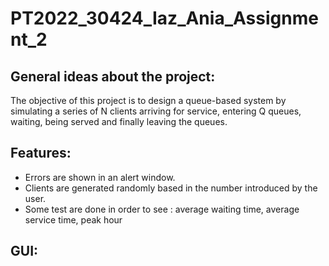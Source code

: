 # PT2022_30424_Iaz_Ania_Assignment_2
## General ideas about the project:
The objective of this project is to design a queue-based system by simulating a series of N clients arriving for service, entering Q queues, waiting, being served and finally leaving the queues.
## Features:
- Errors are shown in an alert window.
- Clients are generated randomly based in the number introduced by the user.
- Some test are done in order to see : average waiting time, average service time, peak hour
## GUI:
